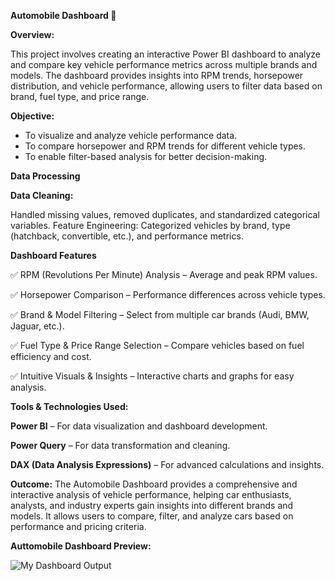 ****Automobile Dashboard 🚗****

**Overview:**

This project involves creating an interactive Power BI dashboard to analyze and compare key vehicle performance metrics across multiple brands and models. The dashboard provides insights into RPM trends, horsepower distribution, and vehicle performance, allowing users to filter data based on brand, fuel type, and price range.

**Objective:**

* To visualize and analyze vehicle performance data.
* To compare horsepower and RPM trends for different vehicle types.
* To enable filter-based analysis for better decision-making.
  
**Data Processing**

**Data Cleaning:**

   Handled missing values, removed duplicates, and standardized categorical variables.
Feature Engineering: Categorized vehicles by brand, type (hatchback, convertible, etc.), and performance metrics.

**Dashboard Features**

✅ RPM (Revolutions Per Minute) Analysis – Average and peak RPM values.

✅ Horsepower Comparison – Performance differences across vehicle types.

✅ Brand & Model Filtering – Select from multiple car brands (Audi, BMW, Jaguar, etc.).

✅ Fuel Type & Price Range Selection – Compare vehicles based on fuel efficiency and cost.

✅ Intuitive Visuals & Insights – Interactive charts and graphs for easy analysis.

**Tools & Technologies Used:**

**Power BI** – For data visualization and dashboard development.

**Power Query** – For data transformation and cleaning.

**DAX (Data Analysis Expressions)** – For advanced calculations and insights.

**Outcome:**
The Automobile Dashboard provides a comprehensive and interactive analysis of vehicle performance, helping car enthusiasts, analysts, and industry experts gain insights into different brands and models. It allows users to compare, filter, and analyze cars based on performance and pricing criteria.

**Auttomobile Dashboard Preview:**

![My Dashboard Output](https://github.com/user-attachments/assets/4d3549a8-d66c-4133-a6fd-910948fd4075)
